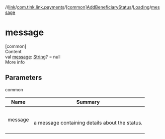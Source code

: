 //[link](../../../index.md)/[com.tink.link.payments](../../index.md)/[[common]AddBeneficiaryStatus](../index.md)/[Loading](index.md)/[message](message.md)



# message  
[common]  
Content  
val [message](message.md): [String](https://kotlinlang.org/api/latest/jvm/stdlib/kotlin/-string/index.html)? = null  
More info  


## Parameters  
  
common  
  
|  Name|  Summary| 
|---|---|
| <a name="com.tink.link.payments/AddBeneficiaryStatus.Loading/message/#/PointingToDeclaration/"></a>message| <a name="com.tink.link.payments/AddBeneficiaryStatus.Loading/message/#/PointingToDeclaration/"></a><br><br>a message containing details about the status.<br><br>
  
  



